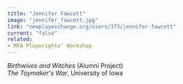 ```yaml
---
title: "Jennifer Fawcett"
image: "jennifer_fawcett.jpg"
link: "newplayexchange.org/users/373/jennifer-fawcett"
current: "false"
related:
- MFA Playwrights’ Workshop
---
```


*Birthwives and Witches* (Alumni Project)\
*The Toymaker's War*, University of Iowa

